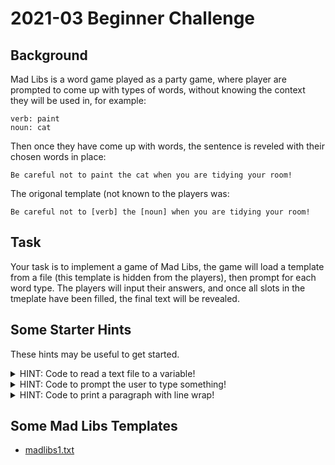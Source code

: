 # 2021-03 Beginner Challenge

## Background

Mad Libs is a word game played as a party game, where player are prompted to come up with types of words, without knowing the context they will be used in, for example:

    verb: paint
    noun: cat

Then once they have come up with words, the sentence is reveled with their chosen words in place:

    Be careful not to paint the cat when you are tidying your room!

The origonal template (not known to the players was:

    Be careful not to [verb] the [noun] when you are tidying your room!

## Task

Your task is to implement a game of Mad Libs, the game will load a template from a file (this template is hidden from the players), then prompt for each word type. The players will input their answers, and once all slots in the tmeplate have been filled, the final text will be revealed.

## Some Starter Hints

These hints may be useful to get started.

<details>
<summary>HINT: Code to read a text file to a variable!</summary>

    with open('madlib.txt', 'r') as file:
        text = file.read().replace('\n', '')

</details>

<details>
<summary>HINT: Code to prompt the user to type something!</summary>

    answer = input('Please input something here:')

</details>

<details>
<summary>HINT: Code to print a paragraph with line wrap!</summary>

    from textwrap import wrap

    for line in wrap(text, 80):
        print(line)

</details>

## Some Mad Libs Templates

- [madlibs1.txt](madlibs1.txt)
